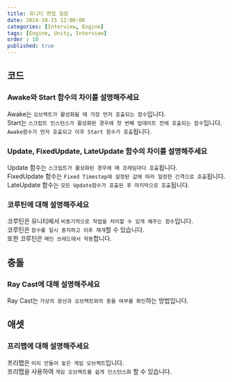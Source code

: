 ```yaml
---
title: 유니티 면접 질문
date: 2024-10-15 12:00:00
categories: [Interview, Engine]
tags: [Engine, Unity, Interview]
order : 10
published: true
---
```


## 코드 

### Awake와 Start 함수의 차이를 설명해주세요

Awake는 `오브젝트가 활성화될 때 가장 먼저 호출되는 함수`입니다.    
Start는 `스크립트 인스턴스가 활성화된 경우에 첫 번째 업데이트 전에 호출되는 함수`입니다.  
`Awake함수가 먼저 호출되고 이후 Start 함수가 호출`됩니다.

### Update, FixedUpdate, LateUpdate 함수의 차이를 설명해주세요

Update 함수는 `스크립트가 활성화된 경우에 매 프레임마다 호출`됩니다.  
FixedUpdate 함수는 `Fixed Timestep에 설정된 값에 따라 일정한 간격으로 호출`됩니다.  
LateUpdate 함수는 `모든 Update함수가 호출된 후 마지막으로 호출`됩니다.

### 코루틴에 대해 설명해주세요

코루틴은 유니티에서 `비동기적으로 작업을 처리할 수 있게 해주는 함수`입니다.  
코루틴은 `함수를 일시 중지하고 이후 재개`할 수 있습니다.  
또한 코루틴은 `메인 쓰레드에서 작동`합니다.

## 충돌

### Ray Cast에 대해 설명해주세요

Ray Cast는 `가상의 광선과 오브젝트와의 충돌 여부를 확인`하는 방법입니다.

## 애셋

### 프리팹에 대해 설명해주세요

프리팹은 `미리 만들어 놓은 게임 오브젝트`입니다.  
프리팹을 사용하여 `게임 오브젝트를 쉽게 인스턴스화` 할 수 있습니다.
